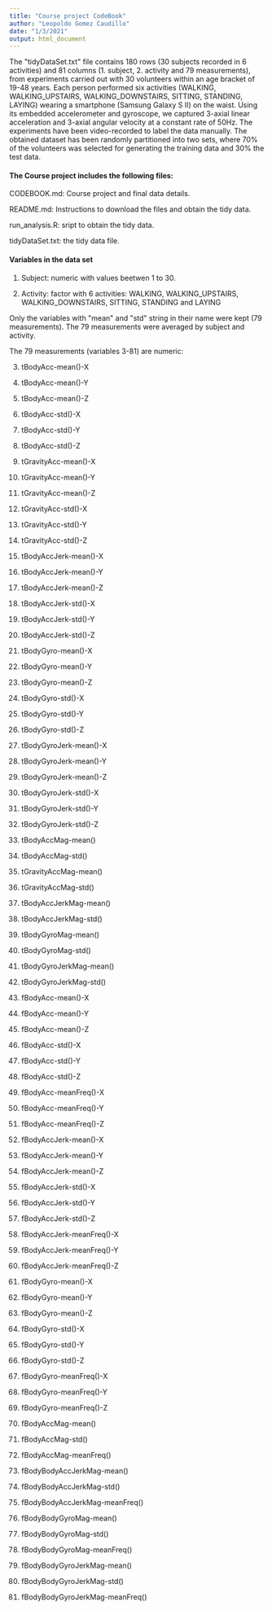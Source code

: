 ```yaml
---
title: "Course project CodeBook"
author: "Leopoldo Gomez Caudillo"
date: "1/3/2021"
output: html_document
---
```

The "tidyDataSet.txt" file contains 180 rows (30 subjects recorded in 6 activities) and  81 columns (1. subject, 2. activity and 79 measurements), from experiments carried out with 30 volunteers within an age bracket of 19-48 years. Each person performed six activities (WALKING, WALKING_UPSTAIRS, WALKING_DOWNSTAIRS, SITTING, STANDING, LAYING) wearing a smartphone (Samsung Galaxy S II) on the waist. Using its embedded accelerometer and gyroscope, we captured 3-axial linear acceleration and 3-axial angular velocity at a constant rate of 50Hz. The experiments have been video-recorded to label the data manually. The obtained dataset has been randomly partitioned into two sets, where 70% of the volunteers was selected for generating the training data and 30% the test data. 

#### The Course project includes the following files:
CODEBOOK.md: Course project and final data details.

README.md: Instructions to download the files and obtain the tidy data.

run_analysis.R: sript to obtain the tidy data.

tidyDataSet.txt: the tidy data file.

#### Variables in the data set

1. Subject: numeric with values beetwen 1 to 30.

2. Activity: factor with 6 activities:
WALKING, 
WALKING_UPSTAIRS, 
WALKING_DOWNSTAIRS, 
SITTING, 
STANDING and 
LAYING

Only the variables with "mean" and "std" string in their name were kept (79 measurements). The 79 measurements were averaged by subject and activity.

The 79 measurements (variables 3-81) are numeric:

3. tBodyAcc-mean()-X

4. tBodyAcc-mean()-Y

5. tBodyAcc-mean()-Z

6. tBodyAcc-std()-X

7. tBodyAcc-std()-Y

8. tBodyAcc-std()-Z

9. tGravityAcc-mean()-X

10. tGravityAcc-mean()-Y

11. tGravityAcc-mean()-Z

12. tGravityAcc-std()-X

13. tGravityAcc-std()-Y

14. tGravityAcc-std()-Z

15. tBodyAccJerk-mean()-X

16. tBodyAccJerk-mean()-Y

17. tBodyAccJerk-mean()-Z

18. tBodyAccJerk-std()-X

19. tBodyAccJerk-std()-Y

20. tBodyAccJerk-std()-Z

21. tBodyGyro-mean()-X

22. tBodyGyro-mean()-Y

23. tBodyGyro-mean()-Z

24. tBodyGyro-std()-X

25. tBodyGyro-std()-Y

26. tBodyGyro-std()-Z

27. tBodyGyroJerk-mean()-X

28. tBodyGyroJerk-mean()-Y

29. tBodyGyroJerk-mean()-Z

30. tBodyGyroJerk-std()-X

31. tBodyGyroJerk-std()-Y

32. tBodyGyroJerk-std()-Z

33. tBodyAccMag-mean()

34. tBodyAccMag-std()

35. tGravityAccMag-mean()

36. tGravityAccMag-std()

37. tBodyAccJerkMag-mean()

38. tBodyAccJerkMag-std()

39. tBodyGyroMag-mean()

40. tBodyGyroMag-std()

41. tBodyGyroJerkMag-mean()

42. tBodyGyroJerkMag-std()

43. fBodyAcc-mean()-X

44. fBodyAcc-mean()-Y

45. fBodyAcc-mean()-Z

46. fBodyAcc-std()-X

47. fBodyAcc-std()-Y

48. fBodyAcc-std()-Z

49. fBodyAcc-meanFreq()-X

50. fBodyAcc-meanFreq()-Y

51. fBodyAcc-meanFreq()-Z

52. fBodyAccJerk-mean()-X

53. fBodyAccJerk-mean()-Y

54. fBodyAccJerk-mean()-Z

55. fBodyAccJerk-std()-X

56. fBodyAccJerk-std()-Y

57. fBodyAccJerk-std()-Z

58. fBodyAccJerk-meanFreq()-X

59. fBodyAccJerk-meanFreq()-Y

60. fBodyAccJerk-meanFreq()-Z

61. fBodyGyro-mean()-X

62. fBodyGyro-mean()-Y

63. fBodyGyro-mean()-Z

64. fBodyGyro-std()-X

65. fBodyGyro-std()-Y

66. fBodyGyro-std()-Z

67. fBodyGyro-meanFreq()-X

68. fBodyGyro-meanFreq()-Y

69. fBodyGyro-meanFreq()-Z

70. fBodyAccMag-mean()

71. fBodyAccMag-std()

72. fBodyAccMag-meanFreq()

73. fBodyBodyAccJerkMag-mean()

74. fBodyBodyAccJerkMag-std()

75. fBodyBodyAccJerkMag-meanFreq()

76. fBodyBodyGyroMag-mean()

77. fBodyBodyGyroMag-std()

78. fBodyBodyGyroMag-meanFreq()

79. fBodyBodyGyroJerkMag-mean()

80. fBodyBodyGyroJerkMag-std()
81. fBodyBodyGyroJerkMag-meanFreq()